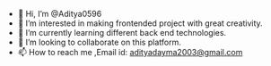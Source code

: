 - 👋 Hi, I’m @Aditya0596
- 👀 I’m interested in making frontended project with great creativity.
- 🌱 I’m currently learning different back end technologies.
- 💞️ I’m looking to collaborate on this platform.
- 📫 How to reach me ,Email id: adityadayma2003@gmail.com

<!---
Aditya0596/Aditya0596 is a ✨ special ✨ repository because its `README.md` (this file) appears on your GitHub profile.
You can click the Preview link to take a look at your changes.
--->
